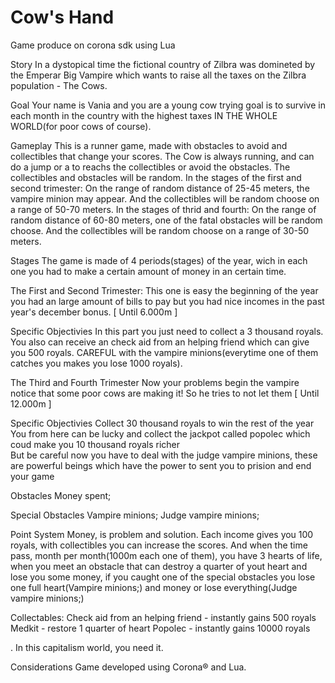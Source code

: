 # Cow's Hand
Game produce on corona sdk using Lua

Story
In a dystopical time the fictional country of Zilbra was domineted by the Emperar Big Vampire which wants to raise all the taxes on the Zilbra population - The Cows.


Goal
Your name is Vania and you are a young cow trying goal is to survive in each month in the country with the highest taxes IN THE WHOLE WORLD(for poor cows of course).

Gameplay
This is a runner game, made with obstacles to avoid and collectibles that change your scores. The Cow is always running, and can do a jump or a  to reachs the collectibles or avoid the obstacles. The collectibles and obstacles will be random. In the stages of the first and second trimester: On the range of random distance of 25-45 meters, the vampire minion may appear. And the collectibles will be random choose on a range of 50-70 meters. In the stages of thrid and fourth: On the range of random distance of 60-80 meters, one of the fatal obstacles will be random choose. And the collectibles will be random choose on a range of 30-50 meters.

Stages
The game is made of 4 periods(stages) of the year, wich in each one you had to make a certain amount of money in an certain time.

The First and Second Trimester:
This one is easy the beginning of the year you had an large amount of bills to pay but you had nice incomes in the past year's december bonus. [ Until 6.000m ]

Specific Objectivies
In this part you just need to collect a 3 thousand royals.
You also can receive an check aid from an helping friend which can give you 500 royals.
CAREFUL with the vampire minions(everytime one of them catches you makes you lose 1000 royals). 

The Third and Fourth Trimester
Now your problems begin the vampire notice that some poor cows are making it! So he tries to not let them [ Until 12.000m ]

Specific Objectivies
Collect 30 thousand royals to win the rest of the year
You from here can be lucky and collect the jackpot called popolec which coud make you 10 thousand royals richer  
But be careful now you have to deal with the judge vampire minions, these are powerful beings which have the power to sent you to prision and end your game


Obstacles
Money spent;

Special Obstacles
Vampire minions;
Judge vampire minions;

Point System
Money, is problem and  solution. Each income gives you 100 royals, with collectibles you can increase the scores. And when the time pass, month per month(1000m each one of them), you have 3 hearts of life, when you meet an obstacle that can destroy a quarter of yout heart and lose you some money, if you caught one of the special obstacles you lose one full heart(Vampire minions;) and money or lose everything(Judge vampire minions;)

Collectables:
Check aid from an helping friend - instantly gains 500 royals
Medkit - restore 1 quarter of heart
Popolec - instantly gains 10000 royals

. In this capitalism world, you need it.

Considerations
Game developed using Corona® and Lua.

